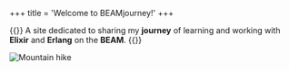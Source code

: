 +++
title = 'Welcome to BEAMjourney!'
+++

{{<lead>}}
A site dedicated to sharing my **journey** of learning and working with **Elixir** and **Erlang** on the **BEAM**.
{{</lead>}}

<img src="/images/mountain-hike.jpg" class="w-full md:max-w-2xl rounded-lg" alt="Mountain hike"/>
